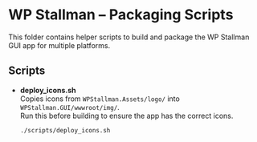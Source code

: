 # WP Stallman – Packaging Scripts

This folder contains helper scripts to build and package the WP Stallman GUI app for multiple platforms.

## Scripts

- **deploy_icons.sh**  
  Copies icons from `WPStallman.Assets/logo/` into `WPStallman.GUI/wwwroot/img/`.  
  Run this before building to ensure the app has the correct icons.

  ```bash
  ./scripts/deploy_icons.sh
